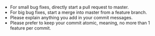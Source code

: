 - For small bug fixes, directly start a pull request to master.
- For big bug fixes, start a merge into master from a feature branch.
- Please explain anything you add in your commit messages.
- Please prefer to keep your commit atomic, meaning, no more than 1 feature per commit.
